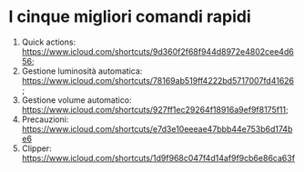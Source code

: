 # I cinque migliori comandi rapidi
1. Quick actions: https://www.icloud.com/shortcuts/9d360f2f68f944d8972e4802cee4d656;
2. Gestione luminosità automatica: https://www.icloud.com/shortcuts/78169ab519ff4222bd5717007fd41626;
3. Gestione volume automatico: https://www.icloud.com/shortcuts/927ff1ec29264f18916a9ef9f8175f11;
4. Precauzioni: https://www.icloud.com/shortcuts/e7d3e10eeeae47bbb44e753b6d174be6
5. Clipper: https://www.icloud.com/shortcuts/1d9f968c047f4d14af9f9cb6e86ca63f
